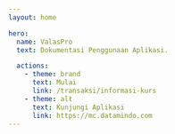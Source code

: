 ```yaml
---
layout: home

hero:
  name: ValasPro
  text: Dokumentasi Penggunaan Aplikasi.

  actions:
    - theme: brand
      text: Mulai
      link: /transaksi/informasi-kurs
    - theme: alt
      text: Kunjungi Aplikasi
      link: https://mc.datamindo.com
---
```

